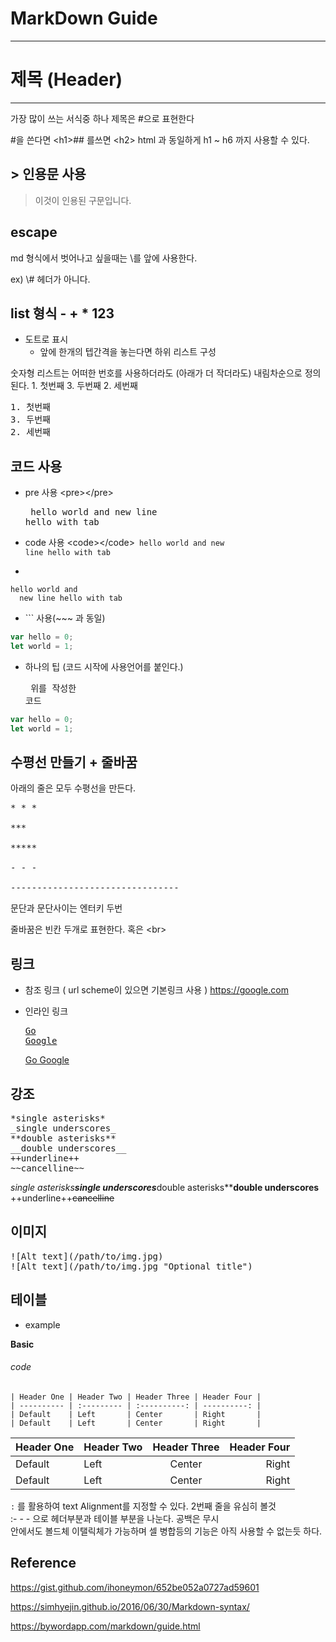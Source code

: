 MarkDown Guide
==============

---

제목 (Header)
=============

---

가장 많이 쓰는 서식중 하나 제목은 #으로 표현한다

\#을 쓴다면 \<h1>\## 를쓰면 \<h2> html 과 동일하게 h1 ~ h6 까지 사용할 수 있다.

\> 인용문 사용
--------------

> 이것이 인용된 구문입니다.

escape
------

md 형식에서 벗어나고 싶을때는 \를 앞에 사용한다.

ex) \\# 헤더가 아니다.

list 형식 - + * 123
-------------------

-	도트로 표시
	-	앞에 한개의 텝간격을 놓는다면 하위 리스트 구성

숫자형 리스트는 어떠한 번호를 사용하더라도 (아래가 더 작더라도) 내림차순으로 정의된다. 1. 첫번째 3. 두번째 2. 세번째

<pre>
1. 첫번째
3. 두번째
2. 세번째
</pre>

코드 사용
---------

-	pre 사용 \<pre>\</pre><pre> hello world and new line hello with tab </pre>

-	code 사용 \<code>\</code><code> hello world and new line hello with tab </code><br>

-	~~~ 사용 (끝 부분에도 ~~~ 를 사용해야 한다. )

```
hello world and
  new line hello with tab
```

-	\`\`` 사용(~~~ 과 동일)

```js
var hello = 0;
let world = 1;
```

-	하나의 팁 (코드 시작에 사용언어를 붙인다.)<pre> 위를 작성한 코드

```js
var hello = 0;
let world = 1;
```

</pre>

수평선 만들기 + 줄바꿈
----------------------

아래의 줄은 모두 수평선을 만든다.

<pre>
* * *

***

*****

- - -

--------------------------------
</pre>  

문단과 문단사이는 엔터키 두번

줄바꿈은 빈칸 두개로 표현한다. 혹은 \<br>

링크
----

-	참조 링크 ( url scheme이 있으면 기본링크 사용 ) https://google.com

-	인라인 링크<pre>[Go Google](https://google.com)</pre>[Go Google](https://google.com)

강조
----

<pre>
*single asterisks*
_single underscores_
**double asterisks**
__double underscores__
++underline++
~~cancelline~~
</pre>

*single asterisks**single underscores***double asterisks*\***double underscores** ++underline++~~cancelline~~

이미지
------

<pre>
![Alt text](/path/to/img.jpg)
![Alt text](/path/to/img.jpg "Optional title")
</pre>

테이블
------

-	example

**Basic**

<!-- ###### code

```
| First Header  | Second Header | Third Header         |
| :------------ | :-----------: | -------------------: |
| First row     | Data          | Very long data entry |
| Second row    | **Cell**      | *Cell*               |
| Third row     | Cell that spans across two columns  ||
[Table caption, works as a reference][section-mmd-tables-table1]
```

| First Header | Second Header                      | Third Header         |
|:-------------|:----------------------------------:|---------------------:|
| First row    |                Data                | Very long data entry |
| Second row   |              **Cell**              |               *Cell* |
| Third row    | Cell that spans across two columns ||

[Table caption, works as a reference][section-mmd-tables-table1]

:- - - 으로 헤더부분과 테이블 부분을 나눈다. 공백은 무시 <br> 안에서도 볼드체 이탤릭체가 가능하며 || 를 적절히 나누면 여러개의 column을 합치는것이 가능하다.

-   example _ 2

**Alignment**
 -->

###### code

```
| Header One | Header Two | Header Three | Header Four |
| ---------- | :--------- | :----------: | ----------: |
| Default    | Left       | Center       | Right       |
| Default    | Left       | Center       | Right       |
```

| Header One | Header Two | Header Three | Header Four |
|------------|:-----------|:------------:|------------:|
| Default    | Left       |    Center    |       Right |
| Default    | Left       |    Center    |       Right |

`:` 를 활용하여 text Alignment를 지정할 수 있다. 2번째 줄을 유심히 볼것 <br>:- - - 으로 헤더부분과 테이블 부분을 나눈다. 공백은 무시 <br> 안에서도 볼드체 이탤릭체가 가능하며 셀 병합등의 기능은 아직 사용할 수 없는듯 하다.

<!-- -  example _ 3

**Column spanning**

###### code

```
| Column 1 | Column 2 | Column 3 | Column 4 |
| -------- | :------: | -------- | -------- |
| No span  | Span across three columns    |||
```

| Column 1 | Column 2                  | Column 3 | Column 4 |
|----------|:-------------------------:|----------|----------|
| No span  | Span across three columns                     ||| -->

Reference
---------

https://gist.github.com/ihoneymon/652be052a0727ad59601

https://simhyejin.github.io/2016/06/30/Markdown-syntax/

https://bywordapp.com/markdown/guide.html
